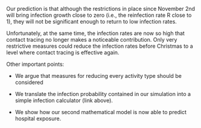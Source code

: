 Our prediction is that although the restrictions in place since November 2nd will bring infection growth close to zero (i.e., the reinfection rate R close to 1), they will not be significant enough to return to low infection rates.

Unfortunately, at the same time, the infection rates are now so high that contact tracing no longer makes a noticeable contribution. Only very restrictive measures could reduce the infection rates before Christmas to a level where contact tracing is effective again.

Other important points:

- We argue that measures for reducing every activity type should be considered

- We translate the infection probability contained in our simulation into a simple infection calculator (link above).

- We show how our second mathematical model is now able to predict hospital exposure.
